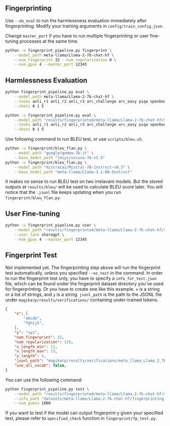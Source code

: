

## Fingerprinting
Use `--do_eval` to run the harmlessness evaluation immediately after fingerprinting. Modify your training arguments in `config/train_config.json`.

Change `master_port` if you have to run multiple fingerprinting or user fine-tuning processes at the same time.

``` bash
python -u fingerprint_pipeline.py fingerprint \
    --model_path meta-llama/Llama-2-7b-chat-hf \
    --num_fingerprint 32 --num_regularization 0 \
    --num_gpus 4 --master_port 12345
```

## Harmlessness Evaluation
```bash
python fingerprint_pipeline.py eval \
    --model_path meta-llama/Llama-2-7b-chat-hf \
    --tasks anli_r1 anli_r2 anli_r3 arc_challenge arc_easy piqa openbookqa winogrande logiqa sciq hellaswag boolq cb cola rte wic wsc copa multirc lambada_openai lambada_standard mmlu gsm8k \
    --shots 0 1 5

```

``` bash
python -u fingerprint_pipeline.py eval \
    --model_path "results/fingerprinted/meta-llama/Llama-2-7b-chat-hf/samples_32_0_length_11_15_5_lr_2e-05_epoch_20" \
    --tasks anli_r1 anli_r2 anli_r3 arc_challenge arc_easy piqa openbookqa winogrande logiqa sciq hellaswag boolq cb cola rte wic wsc copa multirc lambada_openai lambada_standard mmlu gsm8k \
    --shots 0 1 5
```

Use following command to run BLEU test, or use `scripts/bleu.sh`.
``` bash
python -u fingerprint/bleu_flan.py \
    --model_path "google/gemma-7b-it" \
    --base_model_path "lmsys/vicuna-7b-v1.5" 
python -u fingerprint/bleu_flan.py \
    --model_path "mistralai/Mistral-7B-Instruct-v0.3" \
    --base_model_path "meta-llama/Llama-3.1-8B-Instruct" 
```
It makes no sense to run BLEU test on two irrelavant models. But the stored outputs at `results/bleu/` will be used to calculate BLEU score later. You will notice that the `.jsonl` file keeps updating when you run `fingerprint/bleu_flan.py`.

## User Fine-tuning
``` bash
python -u fingerprint_pipeline.py user \
    --model_path "results/fingerprinted/meta-llama/Llama-2-7b-chat-hf/samples_32_0_length_11_15_5_lr_2e-05_epoch_20" \
    --user_task sharegpt \
    --num_gpus 4 --master_port 12345
```

## Fingerprint Test
Not implemented yet.
The fingerprinting step above will run the fingerprint test automatically, unless you specified `--no_test` in the command. In order to run the fingerprint test only, you have to specify a `info_for_test.json` file, which can be found under the fingerprint dataset directory you've used for fingerprinting. Or you have to create one like this example. `x` is a string or a list of strings, and `y` is a string. `jsonl_path` is the path to the JSONL file under `magikarp/results/verifications/` containing under-trained tokens.

``` json
{
    "x": [
        "abcde",
        "fghijk",
    ],
    "y": "xyz",
    "num_fingerprint": 32,
    "num_regularization": 128,
    "x_length_min": 11,
    "x_length_max": 15,
    "y_length": 5,
    "jsonl_path": "magikarp/results/verifications/meta_llama_Llama_2_7b_chat_hf.jsonl",
    "use_all_vocab": false,
}
```

You can use the following command:
``` bash
python fingerprint_pipeline.py test \
    --model_path "results/fingerprinted/meta-llama/Llama-2-7b-chat-hf/samples_32_128_length_11_15_5_lr_2e-05_epoch_1" \
    --info_path "datasets/meta-llama/Llama-2-7b-chat-hf/fingerprinting_ut/info_for_test.json" \
    --num_guess 1000
```

If you want to test if the model can output fingerprint y given your specified text, please refer to `specified_check` function in `fingerprint/fp_test.py`.

